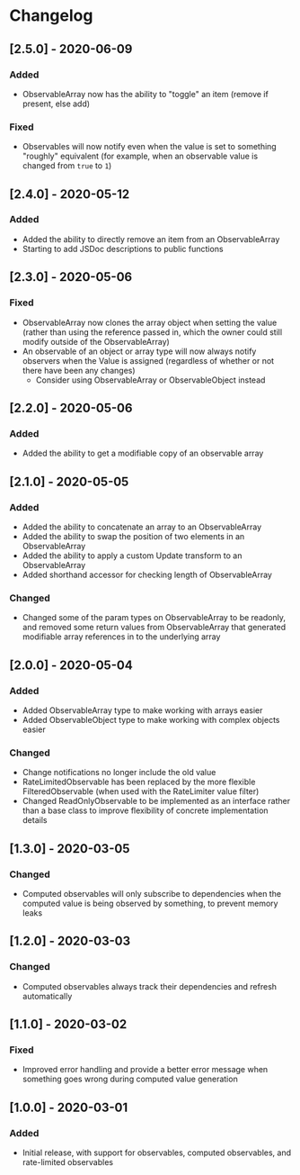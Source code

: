 # Changelog

## [2.5.0] - 2020-06-09
### Added
* ObservableArray now has the ability to "toggle" an item (remove if present, else add)
### Fixed
* Observables will now notify even when the value is set to something "roughly" equivalent (for example, when an observable value is changed from `true` to `1`)

## [2.4.0] - 2020-05-12
### Added
* Added the ability to directly remove an item from an ObservableArray
* Starting to add JSDoc descriptions to public functions

## [2.3.0] - 2020-05-06
### Fixed
* ObservableArray now clones the array object when setting the value (rather than using the reference passed in, which the owner could still modify outside of the ObservableArray)
* An observable of an object or array type will now always notify observers when the Value is assigned (regardless of whether or not there have been any changes)
  * Consider using ObservableArray or ObservableObject instead

## [2.2.0] - 2020-05-06
### Added
* Added the ability to get a modifiable copy of an observable array

## [2.1.0] - 2020-05-05
### Added
* Added the ability to concatenate an array to an ObservableArray
* Added the ability to swap the position of two elements in an ObservableArray
* Added the ability to apply a custom Update transform to an ObservableArray
* Added shorthand accessor for checking length of ObservableArray
### Changed
* Changed some of the param types on ObservableArray to be readonly, and removed some return values from ObservableArray that generated modifiable array references in to the underlying array

## [2.0.0] - 2020-05-04
### Added
* Added ObservableArray type to make working with arrays easier
* Added ObservableObject type to make working with complex objects easier
### Changed
* Change notifications no longer include the old value
* RateLimitedObservable has been replaced by the more flexible FilteredObservable (when used with the RateLimiter value filter)
* Changed ReadOnlyObservable to be implemented as an interface rather than a base class to improve flexibility of concrete implementation details

## [1.3.0] - 2020-03-05
### Changed
* Computed observables will only subscribe to dependencies when the computed value is being observed by something, to prevent memory leaks

## [1.2.0] - 2020-03-03
### Changed
* Computed observables always track their dependencies and refresh automatically

## [1.1.0] - 2020-03-02
### Fixed
* Improved error handling and provide a better error message when something goes wrong during computed value generation

## [1.0.0] - 2020-03-01
### Added
* Initial release, with support for observables, computed observables, and rate-limited observables
